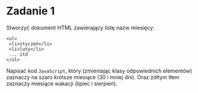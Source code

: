 # Zadanie 1

Stworzyć dokument HTML zawierający listę nazw miesięcy:

```
<ul>
 <li>styczeń</li>
 <li>luty</li>
 ... itd
</ul>
```

Napisać kod `JavaScript`, który (zmieniając klasy odpowiednich elementów) zaznaczy na szaro krótsze miesiące (30 i mniej dni). Oraz żółtym tłem zaznaczy miesiące wakacji (lipiec i sierpień).